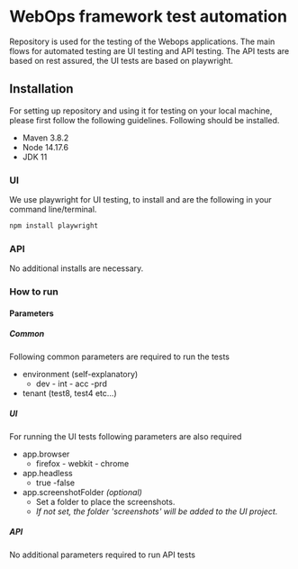 # WebOps framework test automation
Repository is used for the testing of the Webops applications. 
The main flows for automated testing are UI testing and API testing. 
The API tests are based on rest assured, the UI tests are based on playwright.

## Installation
For setting up repository and using it for testing on your local machine, please first follow the following guidelines.
Following should be installed.
* Maven 3.8.2
* Node 14.17.6
* JDK 11
### UI
We use playwright for UI testing, to install and are the following in your command line/terminal.
```bash
npm install playwright
```
### API
No additional installs are necessary.
### How to run
#### Parameters
##### Common
Following common parameters are required to run the tests
* environment (self-explanatory)
    * dev - int - acc -prd
* tenant (test8, test4 etc...)
##### UI
For running the UI tests following parameters are also required
* app.browser
  * firefox - webkit - chrome
* app.headless
  * true -false
* app.screenshotFolder _(optional)_
  * Set a folder to place the screenshots. 
  * _If not set, the folder 'screenshots' will be added to the UI project._


##### API
No additional parameters required to run API tests
